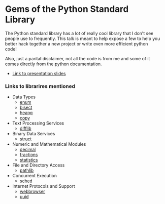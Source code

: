 # Gems of the Python Standard Library

The Python standard library has a lot of really cool library that I don't see people use to frequently. This talk is meant to help expose a few to help you better hack together a new project or write even more efficient python code!

Also, just a parital disclaimer, not all the code is from me and some of it comes directly from the python documentation.

- [Link to presentation slides](https://docs.google.com/presentation/d/1zFJ7ojY_kec_hzoml-SnrIfYGXDJRtI3YEqc5VQHvLA/edit?usp=sharing)

### Links to librarires mentioned
- Data Types
    - [enum](https://docs.python.org/3/library/enum.html)
    - [bisect](https://docs.python.org/3/library/bisect.html)
    - [heapq](https://docs.python.org/3/library/heapq.html)
    - [copy](https://docs.python.org/3/library/copy.html)
- Text Processing Services
    - [difflib](https://docs.python.org/3/library/difflib.html)
- Binary Data Services
    - [struct](https://docs.python.org/3/library/struct.html)
- Numeric and Mathematical Modules
    - [decimal](https://docs.python.org/3/library/decimal.html)
    - [fractions](https://docs.python.org/3/library/fractions.html)
    - [statistics](https://docs.python.org/3/library/statistics.html)
- File and Directory Access
    - [pathlib](https://docs.python.org/3/library/pathlib.html)
- Concurrent Execution
    - [sched](https://docs.python.org/3/library/sched.html)
- Internet Protocols and Support
    - [webbrowser](https://docs.python.org/3/library/webbrowser.html)
    - [uuid](https://docs.python.org/3/library/uuid.html)
